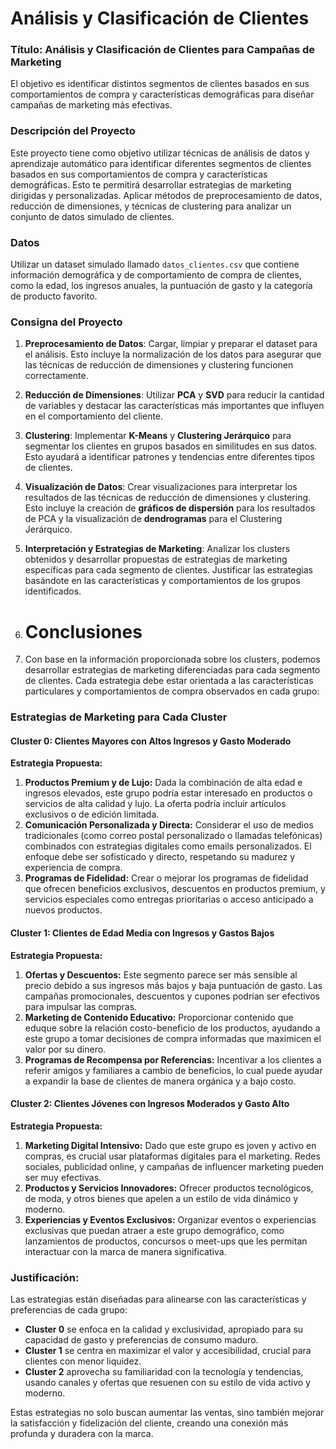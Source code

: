 # Análisis y Clasificación de Clientes

### Título: Análisis y Clasificación de Clientes para Campañas de Marketing

El objetivo es identificar distintos segmentos de clientes basados en sus comportamientos de compra y características demográficas para diseñar campañas de marketing más efectivas.


### Descripción del Proyecto

Este proyecto tiene como objetivo utilizar técnicas de análisis de datos y aprendizaje automático para identificar diferentes segmentos de clientes basados en sus comportamientos de compra y características demográficas. Esto te permitirá desarrollar estrategias de marketing dirigidas y personalizadas. Aplicar métodos de preprocesamiento de datos, reducción de dimensiones, y técnicas de clustering para analizar un conjunto de datos simulado de clientes.


### Datos

Utilizar un dataset simulado llamado `datos_clientes.csv` que contiene información demográfica y de comportamiento de compra de clientes, como la edad, los ingresos anuales, la puntuación de gasto y la categoría de producto favorito.


### Consigna del Proyecto

1. **Preprocesamiento de Datos**: Cargar, limpiar y preparar el dataset para el análisis. Esto incluye la normalización de los datos para asegurar que las técnicas de reducción de dimensiones y clustering funcionen correctamente.
2. **Reducción de Dimensiones**: Utilizar **PCA** y **SVD** para reducir la cantidad de variables y destacar las características más importantes que influyen en el comportamiento del cliente.
3. **Clustering**: Implementar **K-Means** y **Clustering Jerárquico** para segmentar los clientes en grupos basados en similitudes en sus datos. Esto ayudará a identificar patrones y tendencias entre diferentes tipos de clientes.
4. **Visualización de Datos**: Crear visualizaciones para interpretar los resultados de las técnicas de reducción de dimensiones y clustering. Esto incluye la creación de **gráficos de dispersión** para los resultados de PCA y la visualización de **dendrogramas** para el Clustering Jerárquico.
5. **Interpretación y Estrategias de Marketing**: Analizar los clusters obtenidos y desarrollar propuestas de estrategias de marketing específicas para cada segmento de clientes. Justificar las estrategias basándote en las características y comportamientos de los grupos identificados.

6. # Conclusiones

7. Con base en la información proporcionada sobre los clusters, podemos desarrollar estrategias de marketing diferenciadas para cada segmento de clientes. Cada estrategia debe estar orientada a las características particulares y comportamientos de compra observados en cada grupo:

### Estrategias de Marketing para Cada Cluster

#### Cluster 0: Clientes Mayores con Altos Ingresos y Gasto Moderado

**Estrategia Propuesta:**
1. **Productos Premium y de Lujo:** Dada la combinación de alta edad e ingresos elevados, este grupo podría estar interesado en productos o servicios de alta calidad y lujo. La oferta podría incluir artículos exclusivos o de edición limitada.
2. **Comunicación Personalizada y Directa:** Considerar el uso de medios tradicionales (como correo postal personalizado o llamadas telefónicas) combinados con estrategias digitales como emails personalizados. El enfoque debe ser sofisticado y directo, respetando su madurez y experiencia de compra.
3. **Programas de Fidelidad:** Crear o mejorar los programas de fidelidad que ofrecen beneficios exclusivos, descuentos en productos premium, y servicios especiales como entregas prioritarias o acceso anticipado a nuevos productos.

#### Cluster 1: Clientes de Edad Media con Ingresos y Gastos Bajos

**Estrategia Propuesta:**
1. **Ofertas y Descuentos:** Este segmento parece ser más sensible al precio debido a sus ingresos más bajos y baja puntuación de gasto. Las campañas promocionales, descuentos y cupones podrían ser efectivos para impulsar las compras.
2. **Marketing de Contenido Educativo:** Proporcionar contenido que eduque sobre la relación costo-beneficio de los productos, ayudando a este grupo a tomar decisiones de compra informadas que maximicen el valor por su dinero.
3. **Programas de Recompensa por Referencias:** Incentivar a los clientes a referir amigos y familiares a cambio de beneficios, lo cual puede ayudar a expandir la base de clientes de manera orgánica y a bajo costo.

#### Cluster 2: Clientes Jóvenes con Ingresos Moderados y Gasto Alto

**Estrategia Propuesta:**
1. **Marketing Digital Intensivo:** Dado que este grupo es joven y activo en compras, es crucial usar plataformas digitales para el marketing. Redes sociales, publicidad online, y campañas de influencer marketing pueden ser muy efectivas.
2. **Productos y Servicios Innovadores:** Ofrecer productos tecnológicos, de moda, y otros bienes que apelen a un estilo de vida dinámico y moderno.
3. **Experiencias y Eventos Exclusivos:** Organizar eventos o experiencias exclusivas que puedan atraer a este grupo demográfico, como lanzamientos de productos, concursos o meet-ups que les permitan interactuar con la marca de manera significativa.

### Justificación:
Las estrategias están diseñadas para alinearse con las características y preferencias de cada grupo:
- **Cluster 0** se enfoca en la calidad y exclusividad, apropiado para su capacidad de gasto y preferencias de consumo maduro.
- **Cluster 1** se centra en maximizar el valor y accesibilidad, crucial para clientes con menor liquidez.
- **Cluster 2** aprovecha su familiaridad con la tecnología y tendencias, usando canales y ofertas que resuenen con su estilo de vida activo y moderno.

Estas estrategias no solo buscan aumentar las ventas, sino también mejorar la satisfacción y fidelización del cliente, creando una conexión más profunda y duradera con la marca.
